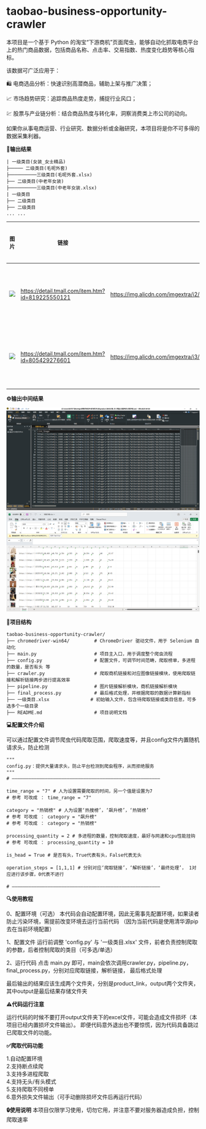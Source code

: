 # taobao-business-opportunity-crawler
本项目是一个基于 Python 的淘宝“下游商机”页面爬虫，能够自动化抓取电商平台上的热门商品数据，包括商品名称、点击率、交易指数、热度变化趋势等核心指标。

该数据可广泛应用于：

🛍️ 电商选品分析：快速识别高潜商品，辅助上架与推广决策；

📈 市场趋势研究：追踪商品热度走势，捕捉行业风口；

💹 股票与产业链分析：结合商品热度与转化率，洞察消费类上市公司的动向。

如果你从事电商运营、行业研究、数据分析或金融研究，本项目将是你不可多得的数据采集利器。
  
**🛒输出结果**  
  
```
| 一级类目(女装_女士精品)
├───── 二级类目(毛呢外套)
├──────────三级类目(毛呢外套.xlsx)
├── 二级类目(中老年女装)
├──────────三级类目(中老年女装.xlsx)
| 一级类目
├── 二级类目
├── 二级类目
... ...
```
  
| 图片 | 链接 | 图片链接 | 商品名称 | 搜索人气 | 搜索热度 | 点击人气 | 点击热度 | 点击率 | 交易指数 | 支付转化率 | 商品指数 | 飙升热度（%） |
|------|------|-----------|----------|----------|----------|----------|----------|--------|-----------|--------------|------------|----------------|
| ![](https://img.alicdn.com/imgextra/i2/2207889672869/O1CN01Klgm9X1X43DER5RnJ_!!2207889672869.jpg) | https://detail.tmall.com/item.htm?id=819225550121 | https://img.alicdn.com/imgextra/i2/2207889672869/O1CN01Klgm9X1X43DER5RnJ_!!2207889672869.jpg | pusumede棕色西装毛呢外套女冬季新款设计感夹棉气质短款羊毛上衣 | 1,395,977 | 4,868,336 | 39 | 45 | 0% | 950 | 0% | 5 | 10.77 |
| ![](https://img.alicdn.com/imgextra/i3/2867680446/O1CN01sQZLNU1FAJbt1Jkpw_!!0-item_pic.jpg) | https://detail.tmall.com/item.htm?id=805429276601 | https://img.alicdn.com/imgextra/i3/2867680446/O1CN01sQZLNU1FAJbt1Jkpw_!!0-item_pic.jpg | 夏季慵懒薄款灰色防晒开衫外套女春配吊带黑色针织空调外搭小上衣 | 820,840 | 1,063,564 | 45,744 | 55,161 | 6% | 213,566 | 6% | 5,789 | 312.06 |


**⚙️输出中间结果**  
  
![爬取链接结果](charts/爬取链接结果.png)
![解析链接结果](charts/解析链接结果.png)


**📁项目结构**  
  
```
taobao-business-opportunity-crawler/
├── chromedriver-win64/         # ChromeDriver 驱动文件，用于 Selenium 自动化
├── main.py                     # 项目主入口，用于调度整个爬虫流程
├── config.py                   # 配置文件，可调节时间范畴，爬取榜单，多进程的数量，是否有头 等
├── crawler.py                  # 爬取商机链接和对应图像链接模块，使用爬取链接和解析链接两步进行提高效率
├── pipeline.py                 # 图片链接解析模块，商机链接解析模块
├── final_process.py            # 最后格式处理，并根据爬取的数据计算新指标
├── 一级类目.xlsx               # 初始输入文件，包含待爬取链接或类目信息，可多选多个一级目录
├── README.md                   # 项目说明文档
```
  
**💻配置文件介绍**  
  
可以通过配置文件调节爬虫代码爬取范围，爬取速度等，并且config文件内置随机请求头，防止检测
```
"""
config.py：提供大量请求头，防止平台检测到爬虫程序，从而拒绝服务
"""
# ——————————————————————————————————————————————————————

time_range = "7" # 人为设置需要爬取的时间，另一个值是设置为7
# 参考 可改成 ： time_range = "7"

category = "热销榜" # 人为设置‘热搜榜’，‘飙升榜’，‘热销榜’
# 参考 可改成 ： category = "飙升榜"
# 参考 可改成 ： category = "热销榜"

processing_quantity = 2 # 多进程的数量，控制爬取速度，最好与网速和cpu性能挂钩
# 参考 可改成 ： processing_quantity = 10

is_head = True # 是否有头，True代表有头，False代表无头

operation_steps = [1,1,1] # 分别对应‘爬取链接’，‘解析链接’，‘最终处理’， 1对应进行该步骤，0代表不进行

# ——————————————————————————————————————————————————————
```

  
  

**🔍使用教程**  
  
0、配置环境（可选）
本代码会自动配置环境，因此无需事先配置环境，如果读者防止污染环境，需提前改变环境去运行当前代码
（因为当前代码是使用清华源pip去在当前环境配置）
  
1、配置文件
运行前调整 'config.py' 与 '一级类目.xlsx' 文件，前者负责控制爬取的参数，后者控制爬取的类目（可多选/单选）

2、运行代码
点击 main.py 即可，main会依次调用crawler.py，pipeline.py，final_process.py，分别对应爬取链接，解析链接，
最后格式处理

最后输出的结果应该生成两个文件夹，分别是product_link，output两个文件夹，其中output是最后结果存储文件夹

  
  

**⚠️代码运行注意**  
  
运行代码的时候不要打开output文件夹下的excel文件，可能会造成文件损坏（本项目已经内置损坏文件输出）。
即便代码意外退出也不要惊慌，因为代码具备跳过已爬取文件的功能。

  
  
**✅爬取代码功能**  
  
1.自动配置环境  
2.支持断点续爬  
3.支持多进程爬取  
4.支持无头/有头模式  
5.支持爬取不同榜单  
6.意外损失文件输出（可手动删除损坏文件后再运行代码）

**🔒使用说明**
本项目仅限学习使用，切勿它用，并注意不要对服务器造成负担，控制爬取速率

